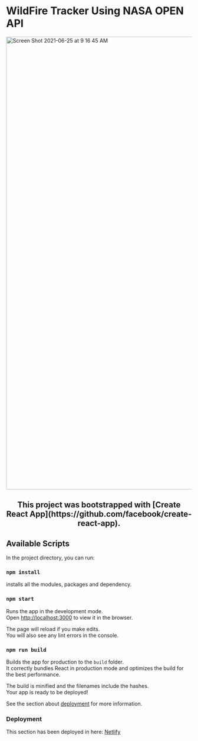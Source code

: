 # WildFire Tracker Using NASA OPEN API

<img width="1225" alt="Screen Shot 2021-06-25 at 9 16 45 AM" src="https://user-images.githubusercontent.com/58945964/123438204-163f7400-d596-11eb-8531-6a4c8495b8ea.png">


<h2 align = "center"> This project was bootstrapped with [Create React App](https://github.com/facebook/create-react-app). </h2>

## Available Scripts

In the project directory, you can run:

### `npm install`

installs all the modules, packages and dependency.

### `npm start`

Runs the app in the development mode.\
Open [http://localhost:3000](http://localhost:3000) to view it in the browser.

The page will reload if you make edits.\
You will also see any lint errors in the console.

### `npm run build`

Builds the app for production to the `build` folder.\
It correctly bundles React in production mode and optimizes the build for the best performance.

The build is minified and the filenames include the hashes.\
Your app is ready to be deployed!

See the section about [deployment](https://facebook.github.io/create-react-app/docs/deployment) for more information.

### Deployment

This section has been deployed in here: [Netlify](https://app.netlify.com/teams/shubham-uta/overview)

